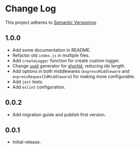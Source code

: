 # Change Log
This project adheres to [Semantic Versioning](http://semver.org/).

## 1.0.0
* Add some documentation in README.
* Refactor old `index.js` in multiple files.
* Add `createLogger` function for create custom logger.
* Change [uuid](https://github.com/kelektiv/node-uuid) generator for [shortid](https://github.com/dylang/shortid), reducing ids length.
* Add options in both middlewares (`expressMiddleware` and `expressRequestIdMiddleware`) for making more configurable.
* Add `jest` tests.
* Add `eslint` configuration.

## 0.0.2
* Add migration guide and publish first version.

## 0.0.1
* Initial release.